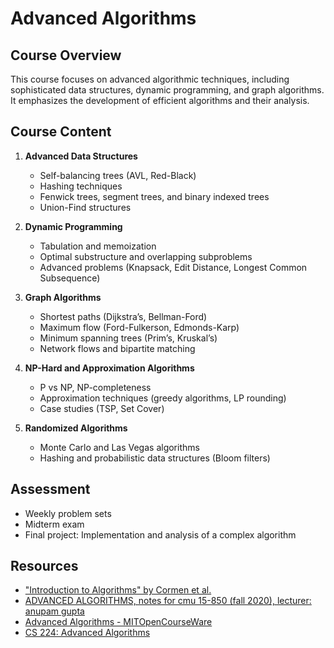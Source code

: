 # Advanced Algorithms

## Course Overview

This course focuses on advanced algorithmic techniques, including sophisticated data structures, dynamic programming, and graph algorithms. It emphasizes the development of efficient algorithms and their analysis.

## Course Content

1. **Advanced Data Structures**
   - Self-balancing trees (AVL, Red-Black)
   - Hashing techniques
   - Fenwick trees, segment trees, and binary indexed trees
   - Union-Find structures

2. **Dynamic Programming**
   - Tabulation and memoization
   - Optimal substructure and overlapping subproblems
   - Advanced problems (Knapsack, Edit Distance, Longest Common Subsequence)

3. **Graph Algorithms**
   - Shortest paths (Dijkstra’s, Bellman-Ford)
   - Maximum flow (Ford-Fulkerson, Edmonds-Karp)
   - Minimum spanning trees (Prim’s, Kruskal’s)
   - Network flows and bipartite matching

4. **NP-Hard and Approximation Algorithms**
   - P vs NP, NP-completeness
   - Approximation techniques (greedy algorithms, LP rounding)
   - Case studies (TSP, Set Cover)

5. **Randomized Algorithms**
   - Monte Carlo and Las Vegas algorithms
   - Hashing and probabilistic data structures (Bloom filters)
   
## Assessment

- Weekly problem sets
- Midterm exam
- Final project: Implementation and analysis of a complex algorithm

## Resources

- ["Introduction to Algorithms" by Cormen et al.](https://dl.ebooksworld.ir/books/Introduction.to.Algorithms.4th.Leiserson.Stein.Rivest.Cormen.MIT.Press.9780262046305.EBooksWorld.ir.pdf)
- [ADVANCED ALGORITHMS, notes for cmu 15-850 (fall 2020), lecturer: anupam gupta](https://www.cs.cmu.edu/~15850/notes/cmu850-f20.pdf)
- [Advanced Algorithms - MITOpenCourseWare](https://ocw.mit.edu/courses/6-854j-advanced-algorithms-fall-2005/)
- [CS 224: Advanced Algorithms](https://people.seas.harvard.edu/~cs224/fall14/index.html)

